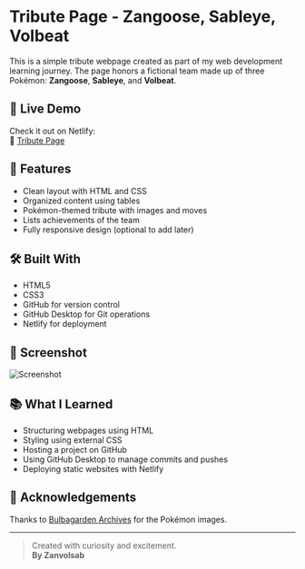 # Tribute Page - Zangoose, Sableye, Volbeat

This is a simple tribute webpage created as part of my web development learning journey. The page honors a fictional team made up of three Pokémon: **Zangoose**, **Sableye**, and **Volbeat**.

## 🚀 Live Demo

Check it out on Netlify:  
🔗 [Tribute Page](https://tribute-page-zan-vol-sab.netlify.app/) 

## 🧾 Features

- Clean layout with HTML and CSS
- Organized content using tables
- Pokémon-themed tribute with images and moves
- Lists achievements of the team
- Fully responsive design (optional to add later)

## 🛠️ Built With

- HTML5
- CSS3
- GitHub for version control
- GitHub Desktop for Git operations
- Netlify for deployment

## 📸 Screenshot

![Screenshot](Screenshot.png)

## 📚 What I Learned

- Structuring webpages using HTML
- Styling using external CSS
- Hosting a project on GitHub
- Using GitHub Desktop to manage commits and pushes
- Deploying static websites with Netlify

## 🙏 Acknowledgements

Thanks to [Bulbagarden Archives](https://archives.bulbagarden.net) for the Pokémon images.

---

> Created with curiosity and excitement.  
> **By Zanvolsab**

